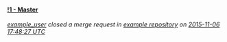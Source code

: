 #### [!1 - Master](http://gitlab_url/example_user/example-repository/merge_requests/1)
*[example_user](http://gitlab_url/u/example_user) closed a merge request in [example repository](http://gitlab_url/example_user/example-repository) on [2015-11-06 17:48:27 UTC](http://gitlab_url/example_user/example-repository/merge_requests/1)*